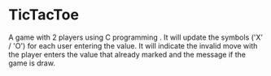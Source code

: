 # TicTacToe
A game with 2 players using C programming . 
It will update the symbols ('X' / 'O') for each user entering the value. 
It will indicate the invalid move with the player enters the value that already marked and the message if the game is draw.
